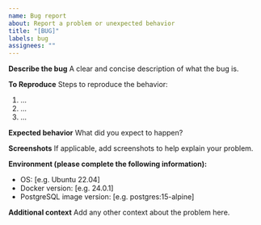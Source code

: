 ```yaml
---
name: Bug report
about: Report a problem or unexpected behavior
title: "[BUG]"
labels: bug
assignees: ""
---
```


**Describe the bug** A clear and concise description of what the bug is.

**To Reproduce** Steps to reproduce the behavior:

1. ...
2. ...
3. ...

**Expected behavior** What did you expect to happen?

**Screenshots** If applicable, add screenshots to help explain your problem.

**Environment (please complete the following information):**

- OS: [e.g. Ubuntu 22.04]
- Docker version: [e.g. 24.0.1]
- PostgreSQL image version: [e.g. postgres:15-alpine]

**Additional context** Add any other context about the problem here.
